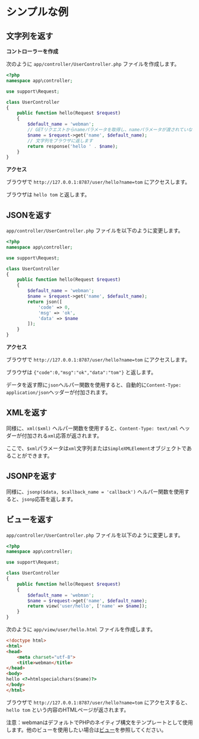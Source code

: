 # シンプルな例

## 文字列を返す
**コントローラーを作成**

次のように `app/controller/UserController.php` ファイルを作成します。

```php
<?php
namespace app\controller;

use support\Request;

class UserController
{
    public function hello(Request $request)
    {
        $default_name = 'webman';
        // GETリクエストからnameパラメータを取得し、nameパラメータが渡されていない場合は$default_nameを返します
        $name = $request->get('name', $default_name);
        // 文字列をブラウザに返します
        return response('hello ' . $name);
    }
}
```

**アクセス**

ブラウザで `http://127.0.0.1:8787/user/hello?name=tom` にアクセスします。

ブラウザは `hello tom` と返します。

## JSONを返す
`app/controller/UserController.php` ファイルを以下のように変更します。

```php
<?php
namespace app\controller;

use support\Request;

class UserController
{
    public function hello(Request $request)
    {
        $default_name = 'webman';
        $name = $request->get('name', $default_name);
        return json([
            'code' => 0, 
            'msg' => 'ok', 
            'data' => $name
        ]);
    }
}
```

**アクセス**

ブラウザで `http://127.0.0.1:8787/user/hello?name=tom` にアクセスします。

ブラウザは `{"code":0,"msg":"ok","data":"tom"}` と返します。

データを返す際に`json`ヘルパー関数を使用すると、自動的に`Content-Type: application/json`ヘッダーが付加されます。

## XMLを返す
同様に、`xml($xml)` ヘルパー関数を使用すると、`Content-Type: text/xml` ヘッダーが付加される`xml`応答が返されます。

ここで、`$xml`パラメータは`xml`文字列または`SimpleXMLElement`オブジェクトであることができます。

## JSONPを返す
同様に、`jsonp($data, $callback_name = 'callback')` ヘルパー関数を使用すると、`jsonp`応答を返します。

## ビューを返す
`app/controller/UserController.php` ファイルを以下のように変更します。

```php
<?php
namespace app\controller;

use support\Request;

class UserController
{
    public function hello(Request $request)
    {
        $default_name = 'webman';
        $name = $request->get('name', $default_name);
        return view('user/hello', ['name' => $name]);
    }
}
```

次のように `app/view/user/hello.html` ファイルを作成します。

```html
<!doctype html>
<html>
<head>
    <meta charset="utf-8">
    <title>webman</title>
</head>
<body>
hello <?=htmlspecialchars($name)?>
</body>
</html>
```

ブラウザで `http://127.0.0.1:8787/user/hello?name=tom` にアクセスすると、`hello tom` という内容のHTMLページが返されます。

注意：webmanはデフォルトでPHPのネイティブ構文をテンプレートとして使用します。他のビューを使用したい場合は[ビュー](view.md)を参照してください。

